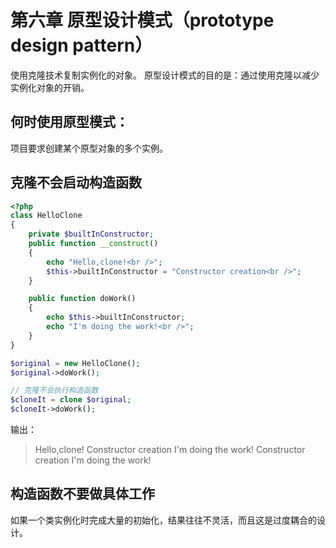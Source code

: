 # 第六章 原型设计模式（prototype design pattern）

使用克隆技术复制实例化的对象。
原型设计模式的目的是：通过使用克隆以减少实例化对象的开销。

## 何时使用原型模式：

项目要求创建某个原型对象的多个实例。

## 克隆不会启动构造函数

```php
<?php
class HelloClone
{
    private $builtInConstructor;
    public function __construct()
    {
        echo "Hello,clone!<br />";
        $this->builtInConstructor = "Constructor creation<br />";
    }

    public function doWork()
    {
        echo $this->builtInConstructor;
        echo "I'm doing the work!<br />";
    }
}

$original = new HelloClone();
$original->doWork();

// 克隆不会执行构造函数
$cloneIt = clone $original;
$cloneIt->doWork();
```

输出：

> Hello,clone!
> Constructor creation
> I'm doing the work!
> Constructor creation
> I'm doing the work!

## 构造函数不要做具体工作

如果一个类实例化时完成大量的初始化，结果往往不灵活，而且这是过度耦合的设计。